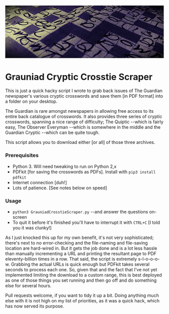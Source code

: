 ![](headerimage.jpg)

# Grauniad Cryptic Crosstie Scraper #

This is just a quick hacky script I wrote to grab back issues of The Guardian newspaper's various cryptic crosswords and save them [in PDF format] into a folder on your desktop. 

The Guardian is rare amongst newspapers in allowing free access to its entire back catalogue of crosswords. It also provides three series of cryptic crosswords, spanning a nice range of difficulty; The Quiptic --which is fairly easy, The Observer Everyman --which is somewhere in the middle and the Guardian Cryptic --which can be quite tough.

This script allows you to download either [or all] of those three archives.

### Prerequisites ###

* Python 3. Will need tweaking to run on Python 2,x
* PDFkit [for saving the crosswords as PDFs]. Install with `pip3 install pdfkit`
* Internet connection [duh!]
* Lots of patience. \[See notes below on speed\]

### Usage ###

* `python3 GrauniadCrosstieScraper.py` --and answer the questions on-screen
* To quit it before it's finished you'll have to interrupt it with `CTRL+C` [I told you it was clunky!]

As I just knocked this up for my own benefit, it's not very sophisticated; there's next to no error-checking and the file-naming and file-saving location are hard-wired in.  But it gets the job done and is a lot less hassle than manually incrementing a URL and printing the resultant page to PDF eleventy-billion times in a row. That said, the script is extremely s-l-o-o-o-w. Grabbing the actual URLs is quick enough but PDFkit takes several seconds to process each one.  So, given that and the fact that I've not yet implemented limiting the download to a custom range, this is best deployed as one of those things you set running and then go off and do something else for several hours.

Pull requests welcome, if you want to tidy it up a bit. Doing anything much else with it is not high on my list of priorities, as it was a quick hack, which has now served its purpose. 

